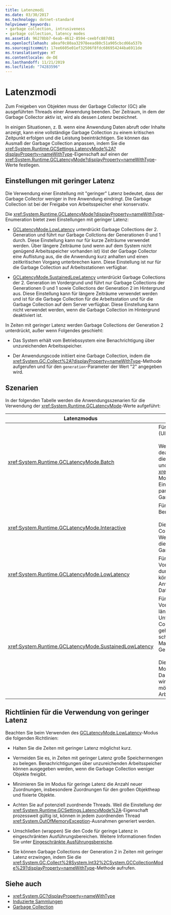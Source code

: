 ```yaml
---
title: Latenzmodi
ms.date: 03/30/2017
ms.technology: dotnet-standard
helpviewer_keywords:
- garbage collection, intrusiveness
- garbage collection, latency modes
ms.assetid: 96278bb7-6eab-4612-8594-ceebfc887d81
ms.openlocfilehash: a8eaf0c80aa32978eead80c51a905cbcd66a537b
ms.sourcegitcommit: 17ee6605e01ef32506f8fdc686954244ba6911de
ms.translationtype: HT
ms.contentlocale: de-DE
ms.lasthandoff: 11/21/2019
ms.locfileid: "74283596"
---
```

# <a name="latency-modes"></a>Latenzmodi

Zum Freigeben von Objekten muss der Garbage Collector (GC) alle ausgeführten Threads einer Anwendung beenden. Der Zeitraum, in dem der Garbage Collector aktiv ist, wird als dessen *Latenz* bezeichnet.

In einigen Situationen, z. B. wenn eine Anwendung Daten abruft oder Inhalte anzeigt, kann eine vollständige Garbage Collection zu einem kritischen Zeitpunkt erfolgen und die Leistung beeinträchtigen. Sie können das Ausmaß der Garbage Collection anpassen, indem Sie die <xref:System.Runtime.GCSettings.LatencyMode%2A?displayProperty=nameWithType>-Eigenschaft auf einen der <xref:System.Runtime.GCLatencyMode?displayProperty=nameWithType>-Werte festlegen.

## <a name="low-latency-settings"></a>Einstellungen mit geringer Latenz

Die Verwendung einer Einstellung mit "geringer" Latenz bedeutet, dass der Garbage Collector weniger in Ihre Anwendung eindringt. Die Garbage Collection ist bei der Freigabe von Arbeitsspeicher eher konservativ.

Die <xref:System.Runtime.GCLatencyMode?displayProperty=nameWithType>-Enumeration bietet zwei Einstellungen mit geringer Latenz:

- [GCLatencyMode.LowLatency](xref:System.Runtime.GCLatencyMode.LowLatency) unterdrückt Garbage Collections der 2. Generation und führt nur Garbage Collctions der Generationen 0 und 1 durch. Diese Einstellung kann nur für kurze Zeiträume verwendet werden. Über längere Zeiträume (und wenn auf dem System nicht genügend Arbeitsspeicher vorhanden ist) löst der Garbage Collector eine Auflistung aus, die die Anwendung kurz anhalten und einen zeitkritischen Vorgang unterbrechen kann. Diese Einstellung ist nur für die Garbage Collection auf Arbeitsstationen verfügbar.

- [GCLatencyMode.SustainedLowLatency](xref:System.Runtime.GCLatencyMode.SustainedLowLatency) unterdrückt Garbage Collections der 2. Generation im Vordergrund und führt nur Garbage Collections der Generationen 0 und 1 sowie Collections der Generation 2 im Hintergrund aus. Diese Einstellung kann für längere Zeiträume verwendet werden und ist für die Garbage Collection für die Arbeitsstation und für die Garbage Collection auf dem Server verfügbar. Diese Einstellung kann nicht verwendet werden, wenn die Garbage Collection im Hintergrund deaktiviert ist.

In Zeiten mit geringer Latenz werden Garbage Collections der Generation 2 unterdrückt, außer wenn Folgendes geschieht:

- Das System erhält vom Betriebssystem eine Benachrichtigung über unzureichenden Arbeitsspeicher.

- Der Anwendungscode initiiert eine Garbage Collection, indem die <xref:System.GC.Collect%2A?displayProperty=nameWithType>-Methode aufgerufen und für den `generation`-Parameter der Wert "2" angegeben wird.

## <a name="scenarios"></a>Szenarien

In der folgenden Tabelle werden die Anwendungsszenarien für die Verwendung der <xref:System.Runtime.GCLatencyMode>-Werte aufgeführt:

|Latenzmodus|Anwendungsszenarien|
|------------------|---------------------------|
|<xref:System.Runtime.GCLatencyMode.Batch>|Für Anwendungen ohne Benutzeroberfläche (UI) oder serverseitige Vorgänge.<br /><br />Wenn Garbage Collection im Hintergrund deaktiviert ist, ist dies der Standardmodus für die Garbage Collection auf Arbeitsstationen und Servern. Der <xref:System.Runtime.GCLatencyMode.Batch>-Modus setzt außerdem die [gcConcurrent](../../framework/configure-apps/file-schema/runtime/gcconcurrent-element.md)-Einstellung außer Kraft, d.h., er verhindert parallele oder im Hintergrund ausgeführte Garbage Collection.|
|<xref:System.Runtime.GCLatencyMode.Interactive>|Für die meisten Anwendungen, die über eine Benutzeroberfläche verfügen.<br /><br />Dies ist der Standardmodus für die Garbage Collection auf Arbeitsstationen und Servern. Wenn jedoch eine App gehostet ist, haben die Einstellungen des Hostprozesses für die Garbage Collection Vorrang.|
|<xref:System.Runtime.GCLatencyMode.LowLatency>|Für Anwendungen mit kurzen, zeitkritischen Vorgängen, bei denen Unterbrechungen durch den Garbage Collector störend sein könnten. Hierzu gehören beispielsweise Anwendungen, die Animationsrendering oder Datenerfassungsfunktionen ausführen.|
|<xref:System.Runtime.GCLatencyMode.SustainedLowLatency>|Für Anwendungen mit zeitkritischen Vorgängen über einen möglicherweise längeren Zeitraum, bei denen Unterbrechungen durch den Garbage Collector störend sein könnten. Hierzu gehören beispielsweise Anwendungen, die schnelle Antwortzeiten bei Marktdatenänderungen während der Geschäftszeit erfordern.<br /><br />Dieser Modus führt im Vergleich zu anderen Modi zu einem größeren verwalteten Heap. Da der verwaltete Heap nicht komprimiert wird, ist eine stärkere Fragmentierung möglich. Stellen Sie sicher, dass genügend Arbeitsspeicher verfügbar ist.|

## <a name="guidelines-for-using-low-latency"></a>Richtlinien für die Verwendung von geringer Latenz

Beachten Sie beim Verwenden des [GCLatencyMode.LowLatency](xref:System.Runtime.GCLatencyMode.LowLatency)-Modus die folgenden Richtlinien:

- Halten Sie die Zeiten mit geringer Latenz möglichst kurz.

- Vermeiden Sie es, in Zeiten mit geringer Latenz große Speichermengen zu belegen. Benachrichtigungen über unzureichenden Arbeitsspeicher können ausgegeben werden, wenn die Garbage Collection weniger Objekte freigibt.

- Minimieren Sie im Modus für geringe Latenz die Anzahl neuer Zuordnungen, insbesondere Zuordnungen für den großen Objektheap und fixierte Objekte.

- Achten Sie auf potenziell zuordnende Threads. Weil die Einstellung der <xref:System.Runtime.GCSettings.LatencyMode%2A>-Eigenschaft prozessweit gültig ist, können in jedem zuordnenden Thread <xref:System.OutOfMemoryException>-Ausnahmen generiert werden.

- Umschließen (wrappen) Sie den Code für geringe Latenz in eingeschränkten Ausführungsbereichen. Weitere Informationen finden Sie unter [Eingeschränkte Ausführungsbereiche](../../../docs/framework/performance/constrained-execution-regions.md).

- Sie können Garbage Collections der Generation 2 in Zeiten mit geringer Latenz erzwingen, indem Sie die <xref:System.GC.Collect%28System.Int32%2CSystem.GCCollectionMode%29?displayProperty=nameWithType>-Methode aufrufen.

## <a name="see-also"></a>Siehe auch

- <xref:System.GC?displayProperty=nameWithType>
- [Induzierte Sammlungen](../../../docs/standard/garbage-collection/induced.md)
- [Garbage Collection](../../../docs/standard/garbage-collection/index.md)
